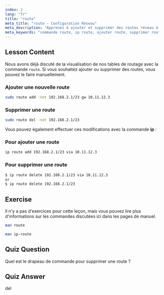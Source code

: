 ```yaml
---
index: 2
lang: "fr"
title: "route"
meta_title: "route - Configuration Réseau"
meta_description: "Apprenez à ajouter et supprimer des routes réseau à l'aide des commandes Linux route et ip. Comprenez la gestion de la table de routage pour les utilisateurs débutants et intermédiaires."
meta_keywords: "commande route, ip route, ajouter route, supprimer route, réseau Linux, table de routage, tutoriel Linux, guide débutant"
---
```


## Lesson Content

Nous avons déjà discuté de la visualisation de nos tables de routage avec la commande `route`. Si vous souhaitez ajouter ou supprimer des routes, vous pouvez le faire manuellement.

### Ajouter une nouvelle route

```bash
sudo route add -net 192.168.2.1/23 gw 10.11.12.3
```

### Supprimer une route

```bash
sudo route del -net 192.168.2.1/23
```

Vous pouvez également effectuer ces modifications avec la commande **ip** :

### Pour ajouter une route

```bash
ip route add 192.168.2.1/23 via 10.11.12.3
```

### Pour supprimer une route

```bash
$ ip route delete 192.168.2.1/23 via 10.11.12.3
or
$ ip route delete 192.168.2.1/23
```

## Exercise

Il n'y a pas d'exercices pour cette leçon, mais vous pouvez lire plus d'informations sur les commandes discutées ici dans les pages de manuel.

```bash
man route
```

```bash
man ip-route
```

## Quiz Question

Quel est le drapeau de commande pour supprimer une route ?

## Quiz Answer

del

